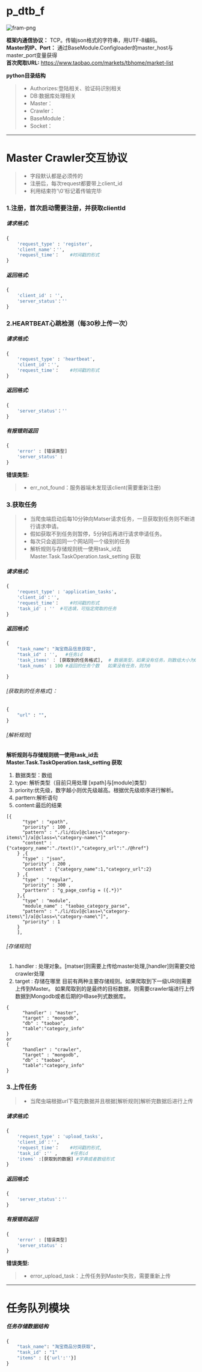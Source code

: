 
# p_dtb_f

![fram-png](frame.png)

**框架内通信协议：** TCP。传输json格式的字符串，用UTF-8编码。
<br>**Master的IP、Port：** 通过BaseModule.Configloader的master_host与master_port变量获得
<br>**首次爬取URL:** https://www.taobao.com/markets/tbhome/market-list

**python目录结构**
> - Authorizes:登陆相关、验证码识别相关
> - DB:数据库处理相关
> - Master：
> - Crawler：
> - BaseModule：
> - Socket：

------

# Master Crawler交互协议
> * 字段默认都是必须传的
> * 注册后，每次request都要带上client_id
> * 利用结束符'\0'标记着传输完毕

### 1.注册，首次启动需要注册，并获取clientId
##### 请求格式:
```python
{
    'request_type' : 'register',
    'client_name'：'',
    'request_time'：    #时间戳的形式
}
```
##### 返回格式:
```python
{
    'client_id' : '',
    'server_status'：''
}
```

### 2.HEARTBEAT心跳检测（每30秒上传一次）
##### 请求格式:
```python
{
    'request_type' : 'heartbeat',
    'client_id'：'',
    'request_time'：    #时间戳的形式
}
```
##### 返回格式:
```python
{
    'server_status'：''
}
```
##### 有报错则返回
```python
{
    'error' : [错误类型]
    'server_status' :
}
```
**错误类型:**
> * err_not_found：服务器端未发现该client(需要重新注册)



### **3.获取任务**
> * 当爬虫端启动后每10分钟向Matser请求任务，一旦获取到任务则不断进行请求申请。
> * 假如获取不到任务则暂停，5分钟后再进行请求申请任务。
> * 每次只会返回同一个网站同一个级别的任务
> * 解析规则与存储规则统一使用task_id去Master.Task.TaskOperation.task_setting 获取
##### 请求格式:
```python
{
    'request_type' : 'application_tasks',
    'client_id'：'',
    'request_time'：    #时间戳的形式
    'task_id' : ''  #可选填，可指定爬取的任务
}
```
##### 返回格式:
```python
{
    "task_name": "淘宝商品信息获取",
    "task_id" : '',   #任务id
    'task_items' ： [获取到的任务格式],  # 数据类型，如果没有任务，则数组大小为0
    'task_nums' : 100 #返回的任务个数   如果没有任务，则为0

}
```
###### [获取到的任务格式]：
```python
{
    "url" : "",
}
```

###### [解析规则]

**解析规则与存储规则统一使用task_id去Master.Task.TaskOperation.task_setting 获取**
 1. 数据类型：数组
 2. type: 解析类型（目前只用处理 [xpath]与[module]类型）
 3. priority:优先级，数字越小则优先级越高。根据优先级顺序进行解析。
 4. parttern:解析语句
 5. content:最后的结果
```
[{
      "type" : "xpath",
      "priority" : 100 ,
      "pattern" : "./li/div[@class=\"category-items\"]/a[@class=\"category-name\"]"
      "content" : {"category_name":"./text()","category_url":"./@href"}
    } ,{
      "type" : "json",
      "priority" : 200 ,
      "content" : {"category_name":1,"category_url":2}
    } ,{
      "type" : "regular",
      "priority" : 300 ,
      "parttern" : "g_page_config = ({.*})"
    },{
      "type" : "module",
      "module_name" : "taobao_category_parse",
      "pattern" : "./li/div[@class=\"category-items\"]/a[@class=\"category-name\"]",
      "priority" : 1
    }
    ],
```
###### [存储规则]
 1. handler : 处理对象。[matser]则需要上传给master处理,[handler]则需要交给crawler处理
 2. target : 存储在哪里
目前有两种主要存储规则。如果爬取到下一级URl则需要上传到Master。
如果爬取到的是最终的目标数据，则需要crawler端进行上传数据到Mongodb或者后期的HBase列式数据库。
```
{
      "handler" : "master",
      "target" : "mongodb",
      "db" : "taobao",
      "table":"category_info"
}
or
{
      "handler" : "crawler",
      "target" : "mongodb",
      "db" : "taobao",
      "table":"category_info"
}
```

### **3.上传任务**

> * 当爬虫端根据url下载完数据并且根据[解析规则]解析完数据后进行上传

##### 请求格式:
```python
{
    'request_type' : 'upload_tasks',
    'client_id'：'',
    'request_time'：    #时间戳的形式,
    'task_id' :'' ,     #任务id
    'items' :[获取到的数据] #字典或者数组形式
}
```
##### 返回格式:
```python
{
    'server_status'：''
}
```
##### 有报错则返回
```python
{
    'error' : [错误类型]
    'server_status' :
}
```
**错误类型:**
> * error_upload_task：上传任务到Master失败，需要重新上传

----

# 任务队列模块
##### 任务存储数据结构
```python
{
    "task_name": "淘宝商品分类获取",
    "task_id" : "1"
    "items" : [{'url':''}]
}
```

